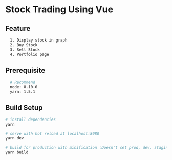 # Stock Trading Using Vue


## Feature

``` bash
  1. Display stock in graph
  2. Buy Stock
  3. Sell Stock
  4. Portfolio page
```

## Prerequisite

``` bash
  # Recommend
  node: 8.10.0
  yarn: 1.5.1
```

## Build Setup

``` bash
# install dependencies
yarn

# serve with hot reload at localhost:8080
yarn dev

# build for production with minification :Doesn't set prod, dev, staging
yarn build
```
